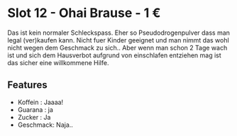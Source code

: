 # Slot 12 - Ohai Brause - 1 &euro;

Das ist kein normaler Schleckspass. Eher so Pseudodrogenpulver dass man legal (ver)kaufen kann. Nicht fuer Kinder geeignet und man nimmt das wohl nicht wegen dem Geschmack zu sich.. Aber wenn man schon 2 Tage wach ist und sich dem Hausverbot aufgrund von einschlafen entziehen mag ist das sicher eine willkommene Hilfe.

## Features
+ Koffein : Jaaaa!
+ Guarana : ja
+ Zucker : Ja
+ Geschmack: Naja..
